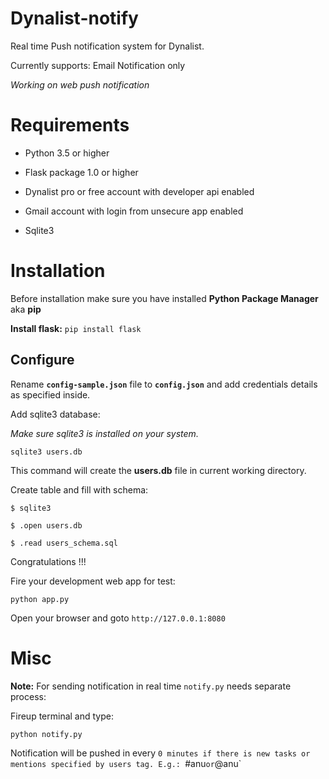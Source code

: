 # Dynalist-notify
Real time Push notification system for Dynalist.

Currently supports: Email Notification only

*Working on web push notification*


# Requirements
* Python 3.5 or higher

* Flask package 1.0 or higher

* Dynalist pro or free account with developer api enabled

* Gmail account with login from unsecure app enabled

* Sqlite3


# Installation
Before installation make sure you have installed **Python Package Manager** aka **pip**

**Install flask:** `pip install flask`

## Configure

Rename **`config-sample.json`** file to **`config.json`** and add credentials details as specified inside.

Add sqlite3 database:

*Make sure sqlite3 is installed on your system.*

`sqlite3 users.db`

This command will create the **users.db** file in current working directory.

Create table and fill with schema:

`$ sqlite3`

`$ .open users.db`

`$ .read users_schema.sql`


Congratulations !!!

Fire your development web app for test:

`python app.py`

Open your browser and goto `http://127.0.0.1:8080`



# Misc

**Note:** For sending notification in real time `notify.py` needs separate process:

Fireup terminal and type:

`python notify.py`

Notification will be pushed in every `0 minutes if there is new tasks or mentions specified by users tag. E.g.: `#anu` or `@anu`

